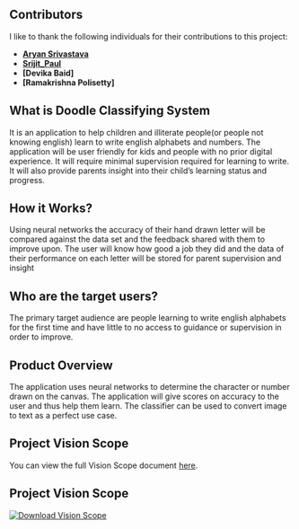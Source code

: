 ## Contributors

I like to thank the following individuals for their contributions to this project:

- **[Aryan Srivastava](https://github.com/theWorkingPrototype/NO)** 
- **[Srijit_Paul](https://github.com/Srijit-Paul)** 
- **[Devika Baid]** 
- **[Ramakrishna Polisetty]** 

## What is Doodle Classifying System
It is an application to help children and illiterate people(or people not knowing english) learn to write english alphabets and numbers. The application will be user friendly for kids and people with no prior digital experience. It will require minimal supervision required for learning to write. It will also provide parents insight into their child’s learning status and progress.

## How it Works?
Using neural networks the accuracy of 
their hand drawn letter will be compared 
against the data set and the feedback 
shared with them to improve upon. The 
user will know how good a job they did 
and the data of their performance on 
each letter will be stored for parent 
supervision and insight

## Who are the target users?
The primary target audience are 
people learning to write english 
alphabets for the first time and 
have little to no access to guidance 
or supervision in order to improve.

## Product Overview
The application uses neural networks to determine the 
character or number drawn on the canvas. The application 
will give scores on accuracy to the user and thus help them 
learn. The classifier can be used to convert image to text as 
a perfect use case. 
## Project Vision Scope

You can view the full Vision Scope document [here]([./vision-scope.pdf](https://github.com/Srijit-Paul/Doodle-Classifying-System/blob/main/Doodle%20Classfying%20System%20Vision%20Scope.pdf)).
## Project Vision Scope

[![Download Vision Scope](https://img.shields.io/badge/Download-Vision--Scope-blue)]([./vision-scope.pdf](https://github.com/Srijit-Paul/Doodle-Classifying-System/blob/main/Doodle%20Classfying%20System%20Vision%20Scope.pdf))


